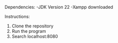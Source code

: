 Dependencies:
-JDK Version 22
-Xampp downloaded

Instructions:
1. Clone the repository
2. Run the program
3. Search localhost:8080


